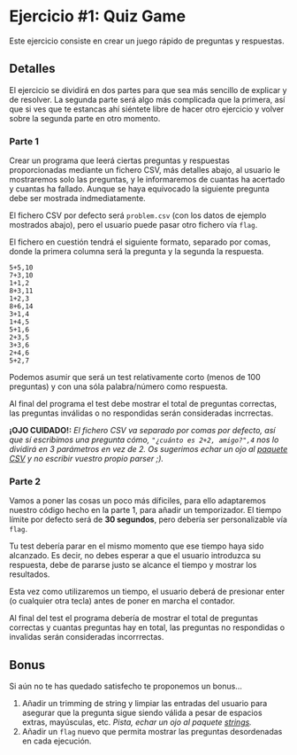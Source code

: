 # Ejercicio #1: Quiz Game

Este ejercicio consiste en crear un juego rápido de preguntas y respuestas.

## Detalles

El ejercicio se dividirá en dos partes para que sea más sencillo de explicar y de resolver. La segunda parte
será algo más complicada que la primera, así que si ves que te estancas ahí siéntete libre de hacer otro ejercicio
y volver sobre la segunda parte en otro momento.

### Parte 1

Crear un programa que leerá ciertas preguntas y respuestas proporcionadas mediante un fichero CSV, más detalles abajo, al usuario
le mostraremos solo las preguntas, y le informaremos de cuantas ha acertado y cuantas ha fallado. Aunque se haya equivocado la siguiente
pregunta debe ser mostrada indmediatamente.

El fichero CSV por defecto será `problem.csv` (con los datos de ejemplo mostrados abajo), pero el usuario puede pasar otro fichero
vía `flag`.

El fichero en cuestión tendrá el siguiente formato, separado por comas, donde la primera columna será la pregunta y la segunda la respuesta.

```
5+5,10
7+3,10
1+1,2
8+3,11
1+2,3
8+6,14
3+1,4
1+4,5
5+1,6
2+3,5
3+3,6
2+4,6
5+2,7
```

Podemos asumir que será un test relativamente corto (menos de 100 preguntas) y con una sóla palabra/número como respuesta.

Al final del programa el test debe mostrar el total de preguntas correctas, las preguntas inválidas o no respondidas serán consideradas incrrectas.

**¡OJO CUIDADO!:** *El fichero CSV va separado por comas por defecto, así que sí escribimos una pregunta cómo, `"¿cuánto es 2+2, amigo?",4` nos lo dividirá en 3 parámetros en vez de 2. Os sugerimos echar un ojo al [paquete CSV](https://golang.org/pkg/encoding/csv/) y no escribir vuestro propio parser ;).*

### Parte 2

Vamos a poner las cosas un poco más díficiles, para ello adaptaremos nuestro código hecho en la parte 1, para añadir un temporizador.
El tiempo límite por defecto será de **30 segundos**, pero debería ser personalizable vía `flag`. 

Tu test debería parar en el mismo momento que ese tiempo haya sido alcanzado. Es decir, no debes esperar a que el usuario introduzca su respuesta, debe de pararse justo se alcance el tiempo y mostrar los resultados.

Esta vez como utilizaremos un tiempo, el usuario deberá de presionar enter (o cualquier otra tecla) antes de poner en marcha el contador.

Al final del test el programa debería de mostrar el total de preguntas correctas y cuantas preguntas hay en total, las preguntas no respondidas o invalidas serán consideradas incorrrectas.

## Bonus

Si aún no te has quedado satisfecho te proponemos un bonus...

1. Añadir un trimming de string y limpiar las entradas del usuario para asegurar que la pregunta sigue siendo válida a pesar de espacios extras, mayúsculas, etc. *Pista, echar un ojo al paquete [strings](https://golang.org/pkg/strings/).*
2. Añadir un `flag` nuevo que permita mostrar las preguntas desordenadas en cada ejecución.